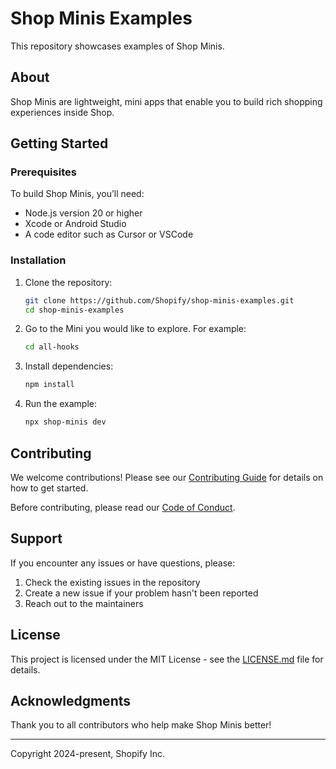 # Shop Minis Examples

This repository showcases examples of Shop Minis.

## About

Shop Minis are lightweight, mini apps that enable you to build rich shopping experiences inside Shop.

## Getting Started

### Prerequisites

To build Shop Minis, you’ll need:
- Node.js version 20 or higher
- Xcode or Android Studio
- A code editor such as Cursor or VSCode


### Installation

1. Clone the repository:
   ```bash
   git clone https://github.com/Shopify/shop-minis-examples.git
   cd shop-minis-examples
   ```

2. Go to the Mini you would like to explore. For example:
   ```bash
   cd all-hooks
   ```
2. Install dependencies:
   ```bash
   npm install
   ```

3. Run the example:
   ```bash
   npx shop-minis dev
   ```

## Contributing

We welcome contributions! Please see our [Contributing Guide](CONTRIBUTING.md) for details on how to get started.

Before contributing, please read our [Code of Conduct](CODE_OF_CONDUCT.md).

## Support

If you encounter any issues or have questions, please:

1. Check the existing issues in the repository
2. Create a new issue if your problem hasn't been reported
3. Reach out to the maintainers

## License

This project is licensed under the MIT License - see the [LICENSE.md](LICENSE.md) file for details.

## Acknowledgments

Thank you to all contributors who help make Shop Minis better!

---

Copyright 2024-present, Shopify Inc.
